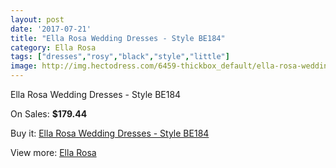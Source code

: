```yaml
---
layout: post
date: '2017-07-21'
title: "Ella Rosa Wedding Dresses - Style BE184"
category: Ella Rosa
tags: ["dresses","rosy","black","style","little"]
image: http://img.hectodress.com/6459-thickbox_default/ella-rosa-wedding-dresses-style-be184.jpg
---
```

Ella Rosa Wedding Dresses - Style BE184

On Sales: **$179.44**
<a href="https://www.hectodress.com/ella-rosa/3222-ella-rosa-wedding-dresses-style-be184.html"><amp-img layout="responsive" width="600" height="600" src="//img.hectodress.com/6459-thickbox_default/ella-rosa-wedding-dresses-style-be184.jpg" alt="Ella Rosa Wedding Dresses - Style BE184 0" /></a>
<a href="https://www.hectodress.com/ella-rosa/3222-ella-rosa-wedding-dresses-style-be184.html"><amp-img layout="responsive" width="600" height="600" src="//img.hectodress.com/6461-thickbox_default/ella-rosa-wedding-dresses-style-be184.jpg" alt="Ella Rosa Wedding Dresses - Style BE184 1" /></a>
<a href="https://www.hectodress.com/ella-rosa/3222-ella-rosa-wedding-dresses-style-be184.html"><amp-img layout="responsive" width="600" height="600" src="//img.hectodress.com/6460-thickbox_default/ella-rosa-wedding-dresses-style-be184.jpg" alt="Ella Rosa Wedding Dresses - Style BE184 2" /></a>

Buy it: [Ella Rosa Wedding Dresses - Style BE184](https://www.hectodress.com/ella-rosa/3222-ella-rosa-wedding-dresses-style-be184.html "Ella Rosa Wedding Dresses - Style BE184")

View more: [Ella Rosa](https://www.hectodress.com/55-ella-rosa "Ella Rosa")